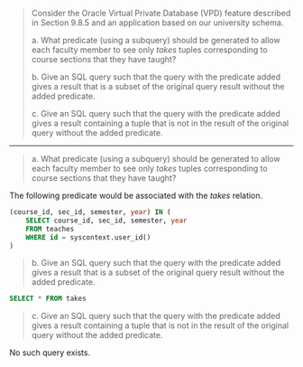 > Consider the Oracle Virtual Private Database (VPD) feature described in 
> Section 9.8.5 and an application based on our university schema. 
> 
> a. What predicate (using a subquery) should be generated to allow each 
> faculty member to see only _takes_ tuples corresponding to course sections
> that they have taught? 
> 
> b. Give an SQL query such that the query with the predicate added gives a result
> that is a subset of the original query result without the added predicate. 
> 
> c. Give an SQL query such that the query with the predicate added gives a result
> containing a tuple that is not in the result of the original query without the added 
> predicate. 

--------------------------------

> a. What predicate (using a subquery) should be generated to allow each 
> faculty member to see only _takes_ tuples corresponding to course sections
> that they have taught?

The following predicate would be associated with the _takes_ relation. 

```sql
(course_id, sec_id, semester, year) IN (
    SELECT course_id, sec_id, semester, year
    FROM teaches
    WHERE id = syscontext.user_id()
) 
```

> b. Give an SQL query such that the query with the predicate added gives a result
> that is a subset of the original query result without the added predicate. 

```sql 
SELECT * FROM takes
```

> c. Give an SQL query such that the query with the predicate added gives a result
> containing a tuple that is not in the result of the original query without the added 
> predicate. 

No such query exists. 